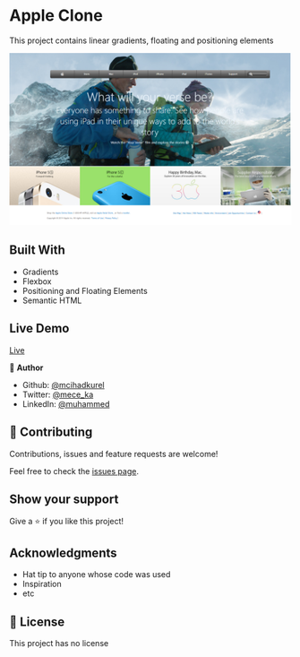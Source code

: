 # Apple Clone

This project contains linear gradients, floating and positioning elements 

<img src="./images/projectSS.png" alt="">

## Built With

- Gradients
- Flexbox
- Positioning and Floating Elements
- Semantic HTML

## Live Demo

[Live](https://rawcdn.githack.com/mcihadkurel/apple-clone/8f4dcdabfa14acc75be3861c6a885ec01ccef9a8/index.html)


👤 **Author**

- Github: [@mcihadkurel](https://github.com/mcihadkurel)
- Twitter: [@mece_ka](https://twitter.com/mece_ka)
- LinkedIn: [@muhammed](https://www.linkedin.com/in/muhammed-cihad-8187581a8/)


## 🤝 Contributing

Contributions, issues and feature requests are welcome!

Feel free to check the [issues page](issues/).

## Show your support

Give a ⭐️ if you like this project!

## Acknowledgments

- Hat tip to anyone whose code was used
- Inspiration
- etc

## 📝 License

This project has no license
